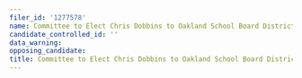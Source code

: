 ```yaml
---
filer_id: '1277578'
name: Committee to Elect Chris Dobbins to Oakland School Board District 6
candidate_controlled_id: ''
data_warning: 
opposing_candidate: 
title: Committee to Elect Chris Dobbins to Oakland School Board District 6
---
```

